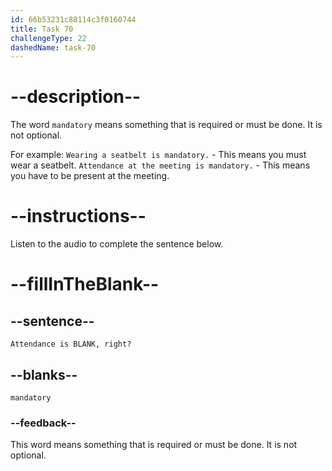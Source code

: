 ```yaml
---
id: 66b53231c88114c3f0160744
title: Task 70
challengeType: 22
dashedName: task-70
---
```

<!-- (Audio) Anna: Attendance is mandatory, right? -->

# --description--

The word `mandatory` means something that is required or must be done. It is not optional.

For example:
`Wearing a seatbelt is mandatory.` - This means you must wear a seatbelt.
`Attendance at the meeting is mandatory.` - This means you have to be present at the meeting.

# --instructions--

Listen to the audio to complete the sentence below.

# --fillInTheBlank--

## --sentence--

`Attendance is BLANK, right?`

## --blanks--

`mandatory`

### --feedback--

This word means something that is required or must be done. It is not optional.
